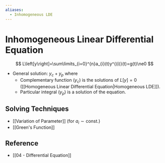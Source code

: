 ```yaml
---
aliases:
  - Inhomogeneous LDE
---
```


# Inhomogeneous Linear Differential Equation

$$
L\left[y\right]=\sum\limits_{i=0}^{n}a_{i}(t)y^{(i)}(t)=g(t)\ne0
$$

- General solution: $y_{c}+y_{p}$ where
	- Complementary function ($y_{c}$) is the solutions of $L[y] = 0$ ([[Homogeneous Linear Differential Equation|Homogeneous LDE]]).
	- Particular integral ($y_{p}$) is a solution of the equation.

## Solving Techniques

- [[Variation of Parameter]] (for $a_{i}\sim\text{const.}$)
- [[Green's Function]]

## Reference

- [[04 - Differential Equation]]
